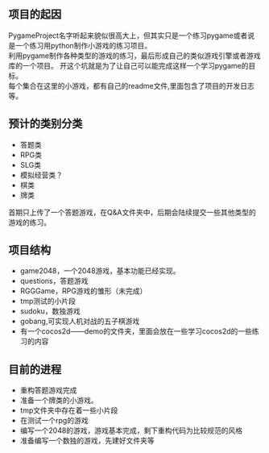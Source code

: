 ## 项目的起因
PygameProject名字听起来貌似很高大上，但其实只是一个练习pygame或者说
是一个练习用python制作小游戏的练习项目。<br>
利用pygame制作各种类型的游戏的练习，最后形成自己的类似游戏引擎或者游戏库的一个项目。
开这个坑就是为了让自己可以能完成这样一个学习pygame的目标。<br>
每个集合在这里的小游戏，都有自己的readme文件,里面包含了项目的开发日志等。<br>

## 预计的类别分类
* 答题类
* RPG类
* SLG类
* 模拟经营类？
* 棋类
* 牌类

首期只上传了一个答题游戏，在Q&A文件夹中，后期会陆续提交一些其他类型的游戏的练习。

## 项目结构
- game2048，一个2048游戏，基本功能已经实现。
- questions，答题游戏
- RGGGame，RPG游戏的雏形（未完成）
- tmp测试的小片段
- sudoku，数独游戏
- gobang,可实现人机对战的五子棋游戏
- 有一个cocos2d——demo的文件夹，里面会放在一些学习cocos2d的一些练习的内容

## 目前的进程
- 重构答题游戏完成
- 准备一个牌类的小游戏。
- tmp文件夹中存在着一些小片段
- 在测试一个rpg的游戏
- 编写一个2048的游戏，游戏基本完成，剩下重构代码为比较规范的风格
- 准备编写一个数独的游戏，先建好文件夹等